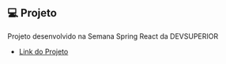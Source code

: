 ## 💻 Projeto
Projeto desenvolvido na Semana Spring React da DEVSUPERIOR

* [Link do Projeto](https://dsvendas-caio-vinicius.netlify.app)
